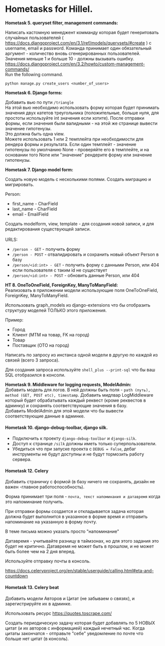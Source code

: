 # Hometasks for Hillel.

<strong>Hometask 5. queryset filter, management commands:</strong><br>

Написать кастомную менеджент комманду которая будет генеритовать случайных пользователей ( https://docs.djangoproject.com/en/3.1/ref/models/querysets/#create ) c username, email и password. Команда принимает один обязательный аргумент - количество вновь сгенерированных пользователей. Значения меньше 1 и больше 10 - должны вызывать ошибку.
https://docs.djangoproject.com/en/3.2/howto/custom-management-commands/ <br>
Run the following command.
```
python manage.py create_users <number_of_users>
```

<strong>Hometask 6. Django forms:</strong><br>

Добавить вью по пути `/triangle`<br>
На этой вью необходимо использовать форму которая будет принимать значения двух катетов треугольника (положительные, больше нуля, для простоты используйте int значения если хотите). После отправки формы, если значения были валидными - на этой же странице вывести значение гипотенузы.<br>
Это должна быть одна view. <br>
Можете использовать 1 или 2 темплейта при необходимости для рендера формы и результата.
Если один темплейт - значение гипотенузы по умолчанию None - проверяйте его в темплейте, и на основании того None или "значение" рендерите форму или значение гипотенузы.

<strong>Hometask 7. Django model form:</strong><br>

Создать новую модель с несколькими полями. Создать миграцию и мигрировать.<br>

Person:<br>
- first_name - CharField<br>
- last_name - CharField<br>
- email - EmailField<br>

Создать modelform, view, template - для создания новой записи, и для редактирования существующей записи.<br>
<br>
URLS:<br>
- `/person - GET` - получить форму<br>
- `/person - POST` - отвалидировать и сохранить новый объект Person в базу<br>
- `/person/<id:int> - GET` - получить форму с данными Person, или 404 если пользователя с таким id не существует<br>
- `/person/<id:int> - POST` - обновить данные Person, или 404


<strong>HT 8. OneToOneField, ForeignKey, ManyToManyField: </strong><br>
Реализовать в приложении модели использующие поля OneToOneField, ForeignKey, ManyToManyField.

Использовать graph_models из django-extensions что бы отобразить структуру моделей ТОЛЬКО этого приложения.

Пример:

- Город
- Клиент (MTM на товар, FK на город)
- Товар
- Поставщик (OTO на город)

Написать по запросу из инстанса одной модели в другую по каждой из связей (всего 3 запроса).

Для создания запроса используйте `shell_plus --print-sql` что бы ваш SQL отобразился в консоли.


<strong>Hometask 9. Middleware for logging requests, ModelAdmin:</strong><br>
Добавить модель для логов. В ней должны быть поля - `path (путь), method (GET, POST etc), timestamp`.
Добавить мидлвар LogMiddleware который будет обрабатывать каждый реквест (кроме реквестов в админку) и сохранять соответствующие значения в базу.<br>
Добавить ModelAdmin для этой модели что бы вывести соответствующие данные в админке.

#### Hometask 10. django-debug-toolbar, django silk.
- Подключить к проекту `django-debug-toolbar` и `django-silk`.
- Доступ к странице `/silk` должны иметь только суперпользователи.
- Убедиться что при запуске проекта с `DEBUG = False`, дебаг инструменты не будут доступны и не будут тормозить работу сервера.

#### Hometask 12. Celery
Добавить страничку с формой (в базу ничего не сохранять, дизайн не важен -главное работоспособность).

Форма принимает три поля - `почта, текст напоминания и датавремя` когда это напоминание получить.

При отправки формы создается и откладывается задача которая должна будет выполнится в указанное в форме время и отправить напоминание на указанную в форму почту.

В теме письма можно указать просто "напоминание"

Датавремя - учитывайте разницу в таймзонах, но для этого задания это будет не критично. Датавремя не может быть в прошлом, и не может быть более чем на 2 дня вперед.

Используйте отправку почты в консоль.

https://docs.celeryproject.org/en/stable/userguide/calling.html#eta-and-countdown

#### Hometask 13. Celery beat
Добавить модели Авторов и Цитат (не забываем о связях), и зарегистрируйте их в админке.

Использовать ресурс https://quotes.toscrape.com/

Создать периодическую задачу которая будет добавлять по 5 НОВЫХ цитат (и их авторов с информацией) каждый нечетный час. Когда цитаты закончатся - отправьте "себе" уведомление по почте что больше нет цитат (в консоль).